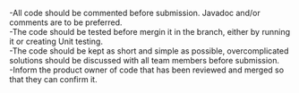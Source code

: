 
-All code should be commented before submission. Javadoc and/or comments are to be preferred.  
-The code should be tested before mergin it in the branch, either by running it or creating Unit testing.  
-The code should be kept as short and simple as possible, overcomplicated solutions should be discussed with all team members before submission.  
-Inform the product owner of code that has been reviewed and merged so that they can confirm it. 
